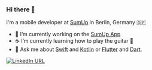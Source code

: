 ### Hi there 👋

I'm a mobile developer at [SumUp](https://sumup.com/) in Berlin, Germany 🇩🇪

- 🔭 I’m currently working on the [SumUp App](https://apps.apple.com/gb/app/sumup-app-card-payment-app/id514879214)
- ☕ I’m currently learning how to play the guitar 🎸
- 💬 Ask me about [Swift](https://swift.org/) and [Kotlin](https://kotlinlang.org/) or [Flutter](https://flutter.dev) and [Dart](https://dart.dev).

[![LinkedIn URL](https://img.shields.io/static/v1?color=blue&label=linkedin&logo=linkedin&logoColor=white&style=for-the-badge&message=Connect)](https://www.linkedin.com/in/victorkachalov)
